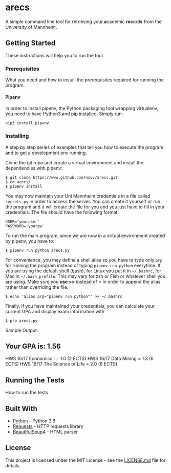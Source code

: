 # arecs

A simple command line tool for retrieving your **a**cademic **rec**ord**s** from the University of Mannheim.

## Getting Started

These instructions will help you to run the tool.

### Prerequisites

What you need and how to install the prerequisites required for running the program. 

#### Pipenv

In order to install pipenv, the Python packaging tool wrapping virtualenv, you need to have Python3 and pip installed. Simply run:

```
pip3 install pipenv
```

### Installing

A step by step series of examples that tell you how to execute the program and to get a development env running.

Clone the git repo and create a virtual environment and install the dependencies with pipenv:

```
$ git clone https://www.github.com/ncvv/arecs.git
$ cd arecs/
$ pipenv install
```

You may now maintain your Uni Mannheim credentials in a file called `secrets.py` in order to access the server. You can create it yourself or run the program and it will create the file for you and you just have to fill in your credentials. The file should have the following format:

```
USER='youruser'
PASSWORD='yourpw'
```

To run the main program, since we are now in a virtual environment created by pipenv, you have to:

```
$ pipenv run python arecs.py
```

For convenience, you may define a shell alias so you have to type only `prp` for running the program instead of typing `pipenv run python` everytime. If you are using the default shell (bash), for Linux you put it in `~/.bashrc`, for Mac in `~/.bash_profile`. This may vary for zsh or Fish or whatever shell you are using. Make sure you **use >>** instead of > in order to append the alias rather than overriding the file.

```
$ echo 'alias prp="pipenv run python"' >> ~/.bashrc
```

Finally, if you have maintained your credentials, you can calculate your current GPA and display exam information with

```
$ prp arecs.py
```

Sample Output:

Your GPA is: 1.56
-----------------
HWS 16/17     Economics I                              = 1.0 (2 ECTS)
HWS 16/17     Data Mining                              = 1.3 (6 ECTS)
HWS 16/17     The Science of Life                      = 2.0 (6 ECTS)

## Running the Tests

How to run the tests

## Built With

* [Python](https://docs.python.org/3/) - Python 3.6
* [Requests](http://docs.python-requests.org/en/master/) - HTTP requests library
* [BeautifulSoup4](https://www.crummy.com/software/BeautifulSoup/) - HTML parser

## License

This project is licensed under the MIT License - see the [LICENSE.md](LICENSE.md) file for details.
